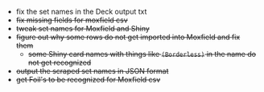- fix the set names in the Deck output txt
- ~~fix missing fields for moxfield csv~~
- ~~tweak set names for Moxfield and Shiny~~
- ~~figure out why some rows do not get imported into Moxfield and fix them~~
  - ~~some Shiny card names with things like `(Borderless)` in the name do not get recognized~~
- ~~output the scraped set names in JSON format~~
- ~~get Foil's to be recognized for Moxfield csv~~